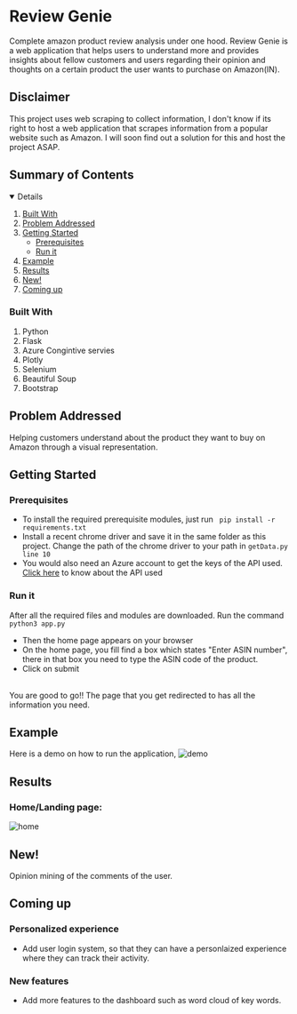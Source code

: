 # Review Genie

Complete amazon product review analysis under one hood. Review Genie is a web application that helps users to understand more and provides insights about fellow customers and users regarding their opinion and thoughts on a certain product the user wants to purchase on Amazon(IN).

## Disclaimer
This project uses web scraping to collect information, I don't know if its right to host a web application that scrapes information from a popular website such as Amazon. I will soon find out a solution for this and host the project ASAP.

## Summary of Contents

<details open="open">
  <ol>
    <li>
      <a href="#built-with">Built With</a>
    </li>
    <li><a href="#problem-addressed">Problem Addressed</a></li>
    <li>
      <a href="#getting-started">Getting Started</a>
      <ul>
        <li><a href="#prerequisites">Prerequisites</a></li>
        <li><a href="#run-it">Run it</a></li>
      </ul>
    </li>
    <li><a href="#example">Example</a></li>
    <li><a href="#results">Results</a></li>
    <li><a href="#new">New!</a></li>
    <li><a href="#coming-up">Coming up</a></li>
    
  </ol>
</details>

### Built With
1. Python
2. Flask
3. Azure Congintive servies
4. Plotly
5. Selenium
6. Beautiful Soup
7. Bootstrap


## Problem Addressed
Helping customers understand about the product they want to buy on Amazon through a visual representation.

## Getting Started
### Prerequisites
- To install the required prerequisite modules, just run
``` pip install -r requirements.txt```
- Install a recent chrome driver and save it in the same folder as this project. Change the path of the chrome driver to your path in ```getData.py line 10```
- You would also need an Azure account to get the keys of the API used.
[Click here](https://docs.microsoft.com/en-us/azure/cognitive-services/language-service/sentiment-opinion-mining/quickstart?pivots=programming-language-python) to know about the API used


### Run it
After all the required files and modules are downloaded. Run the command 
<br>
```python3 app.py```
<br>
- Then the home page appears on your browser
- On the home page, you fill find a box which states "Enter ASIN number",
there in that box you need to type the ASIN code of the product.
- Click on submit

<br>
You are good to go!! The page that you get redirected to has all the information you need.

## Example
Here is a demo on how to run the application,
![demo](https://drive.google.com/file/d/1VWRU78UUJtxdvBajE90n1Dkwhs_5OWqk/view?usp=sharing)

## Results
### Home/Landing page:
![home](https://user-images.githubusercontent.com/53928899/153270456-e228b959-aa04-4f1d-9ff6-a42355445284.png)




## New!
Opinion mining of the comments of the user.


## Coming up
### Personalized experience
- Add user login system, so that they can have a personlaized experience where they can track their activity.
### New features
- Add more features to the dashboard such as word cloud of key words.



